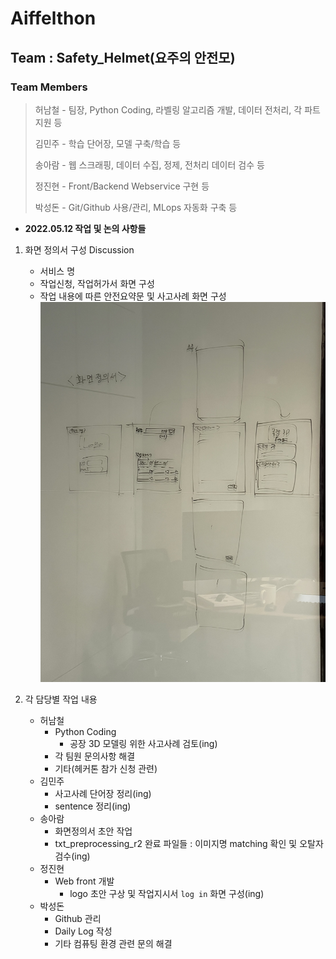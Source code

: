 # Aiffelthon
## Team : Safety_Helmet(요주의 안전모)
### Team Members
> 허남철 - 팀장, Python Coding, 라벨링 알고리즘 개발, 데이터 전처리, 각 파트 지원 등
>
> 김민주 - 학습 단어장, 모델 구축/학습 등
>
> 송아람 - 웹 스크래핑, 데이터 수집, 정제, 전처리 데이터 검수 등
>
> 정진현 - Front/Backend Webservice 구현 등
>
> 박성돈 - Git/Github 사용/관리, MLops 자동화 구축 등

- __2022.05.12 작업 및 논의 사항들__
1. 화면 정의서 구성 Discussion
    - 서비스 명
    - 작업신청, 작업허가서 화면 구성
    - 작업 내용에 따른 안전요약문 및 사고사례 화면 구성
    ![screen_configuration](https://github.com/ai-castlemoney/Safety_Helmet/blob/master/daily_log/images/screen_configuration.jpg)  


2. 각 담당별 작업 내용  
    - 허남철  
        - Python Coding  
            - 공장 3D 모델링 위한 사고사례 검토(ing)  
        - 각 팀원 문의사항 해결  
        - 기타(헤커톤 참가 신청 관련)
    - 김민주  
        - 사고사례 단어장 정리(ing)
        - sentence 정리(ing)
    - 송아람  
        - 화면정의서 초안 작업
        - txt_preprocessing_r2 완료 파일들 : 이미지명 matching 확인 및 오탈자 검수(ing)  
    - 정진현  
        - Web front 개발  
            - logo 초안 구상 및 작업지시서 `log in` 화면 구성(ing)  
    - 박성돈  
        - Github 관리  
        - Daily Log 작성  
        - 기타 컴퓨팅 환경 관련 문의 해결